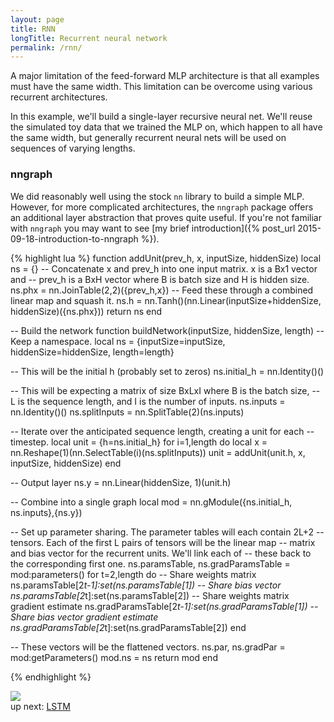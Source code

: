 ```yaml
---
layout: page
title: RNN
longTitle: Recurrent neural network
permalink: /rnn/
---
```


A major limitation of the feed-forward MLP architecture is that all examples must have the same width. This limitation can be overcome using various recurrent architectures. 

In this example, we'll build a single-layer recursive neural net. We'll reuse the simulated toy data that we trained the MLP on, which happen to all have the same width, but generally recurrent neural nets will be used on sequences of varying lengths. 

### nngraph

We did reasonably well using the stock <code>nn</code> library to build a simple MLP. However, for more complicated architectures, the <code>nngraph</code> package offers an additional layer abstraction that proves quite useful. If you're not familiar with <code>nngraph</code> you may want to see [my brief introduction]({% post_url 2015-09-18-introduction-to-nngraph %}).

{% highlight lua %}
function addUnit(prev_h, x, inputSize, hiddenSize)
  local ns = {}
  -- Concatenate x and prev_h into one input matrix. x is a Bx1 vector and
  -- prev_h is a BxH vector where B is batch size and H is hidden size.
  ns.phx = nn.JoinTable(2,2)({prev_h,x})
  -- Feed these through a combined linear map and squash it.
  ns.h = nn.Tanh()(nn.Linear(inputSize+hiddenSize, hiddenSize)({ns.phx}))
  return ns
end

-- Build the network
function buildNetwork(inputSize, hiddenSize, length)
  -- Keep a namespace.
  local ns = {inputSize=inputSize, hiddenSize=hiddenSize, length=length}

  -- This will be the initial h (probably set to zeros)
  ns.initial_h = nn.Identity()()

  -- This will be expecting a matrix of size BxLxI where B is the batch size,
  -- L is the sequence length, and I is the number of inputs.
  ns.inputs = nn.Identity()()
  ns.splitInputs = nn.SplitTable(2)(ns.inputs)

  -- Iterate over the anticipated sequence length, creating a unit for each
  -- timestep.
  local unit = {h=ns.initial_h}
  for i=1,length do
    local x = nn.Reshape(1)(nn.SelectTable(i)(ns.splitInputs))
    unit = addUnit(unit.h, x, inputSize, hiddenSize)
  end

  -- Output layer
  ns.y = nn.Linear(hiddenSize, 1)(unit.h)

  -- Combine into a single graph
  local mod = nn.gModule({ns.initial_h, ns.inputs},{ns.y})

  -- Set up parameter sharing. The parameter tables will each contain 2L+2
  -- tensors. Each of the first L pairs of tensors will be the linear map
  -- matrix and bias vector for the recurrent units. We'll link each of
  -- these back to the corresponding first one. 
  ns.paramsTable, ns.gradParamsTable = mod:parameters()
  for t=2,length do
    -- Share weights matrix
    ns.paramsTable[2*t-1]:set(ns.paramsTable[1])
    -- Share bias vector
    ns.paramsTable[2*t]:set(ns.paramsTable[2])
    -- Share weights matrix gradient estimate
    ns.gradParamsTable[2*t-1]:set(ns.gradParamsTable[1])
    -- Share bias vector gradient estimate
    ns.gradParamsTable[2*t]:set(ns.gradParamsTable[2])
  end

  -- These vectors will be the flattened vectors.
  ns.par, ns.gradPar = mod:getParameters()
  mod.ns = ns
  return mod
end

{% endhighlight %}

<div class="standard-image">
  <img src="{{"/assets/rnn/model-1_layer-1.png" | prepend: site.baseurl }}">
</div>

<div class='next-page text-center'>
  up next: <a class='page-link' href="{{ "/lstm/" | prepend: site.baseurl }}">LSTM</a>
</div>
